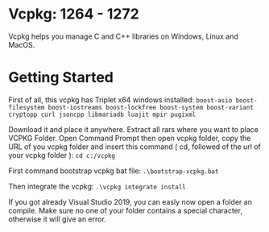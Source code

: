 # Vcpkg: 1264 - 1272


Vcpkg helps you manage C and C++ libraries on Windows, Linux and MacOS.


# Getting Started

First of all, this vcpkg has Triplet x64 windows installed:
```boost-asio boost-filesystem boost-iostreams boost-lockfree boost-system boost-variant cryptopp curl jsoncpp libmariadb luajit mpir pugixml```

Download it and place it anywhere.
Extract all rars where you want to place VCPKG Folder.
Open Command Prompt then open vcpkg folder, copy the URL of you vcpkg folder and insert this command ( cd, followed of the url of your vcpkg folder ):
```cd c:/vcpkg```

First command bootstrap vcpkg bat file:
```.\bootstrap-vcpkg.bat```

Then integrate the vcpkg:
```.\vcpkg integrate install```

If you got already Visual Studio 2019, you can easly now open a folder an compile.
Make sure no one of your folder contains a special character, otherwise it will give an error.